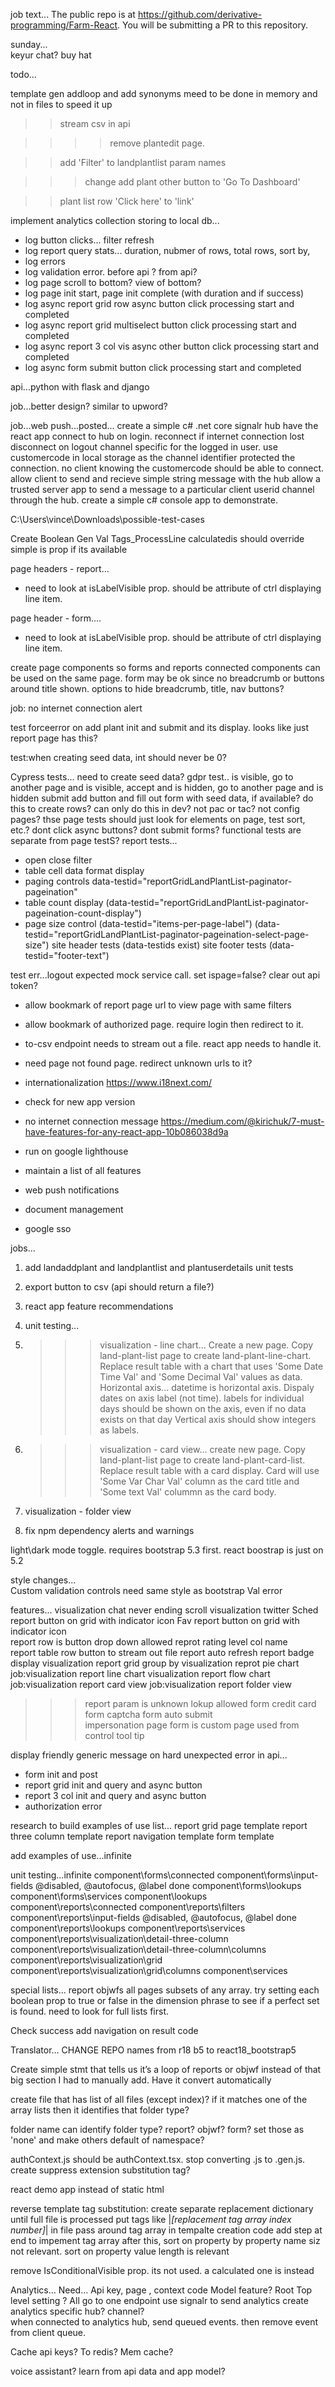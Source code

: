 job text...
The public repo is at https://github.com/derivative-programming/Farm-React.
You will be submitting a PR to this repository.


sunday...  
keyur chat?
buy hat 

todo...      
 

template gen addloop and add synonyms meed to be done in memory and not in files to speed it up
 
 
>>stream csv in api

>>>>remove plantedit page.   

>>add 'Filter' to landplantlist param names

>>>change add plant other button to 'Go To Dashboard'

>>plant list row 'Click here' to 'link'

implement analytics collection storing to local db...  
- log button clicks... filter refresh
- log report query stats... duration, nubmer of rows, total rows, sort by, 
- log errors 
- log validation error. before api ? from api? 
- log page scroll to bottom? view of bottom?
- log page init start, page init complete (with duration and if success)
- log async report grid row async button click processing start and completed
- log async report grid multiselect button click processing start and completed
- log async report 3 col vis async other button click processing start and completed 
- log async form submit button click processing start and completed

 
api...python with flask and django

job...better design? similar to upword?
 
job...web push...posted...
create a simple c# .net core signalr hub
have the react app connect to hub on login. 
reconnect if internet connection lost
disconnect on logout
channel specific for the logged in user. use customercode in local storage as the channel identifier 
protected the connection. no client knowing the customercode should be able to connect.
allow client to send and recieve simple string message with the hub
allow a trusted server app to send a message to a particular client userid channel through the hub. create a simple c# console app to demonstrate. 

C:\Users\vince\Downloads\possible-test-cases

Create Boolean Gen Val Tags_ProcessLine calculatedis should override simple is prop if its available

page headers - report...  
- need to look at isLabelVisible prop. should be attribute of ctrl displaying line item.  

page header - form.... 
- need to look at isLabelVisible prop. should be attribute of ctrl displaying line item.   


create page components so forms and reports connected components can be used on the same page. form may be ok since no breadcrumb or buttons around title shown. options to hide breadcrumb, title, nav buttons?
  

job: no internet connection alert
  
test forceerror on add plant init and submit and its display.
    looks like just report page has this?

test:when creating seed data, int should never be 0?


Cypress tests...
need to create seed data?
gdpr test.. is visible, go to another page and is visible, accept and is hidden, go to another page and is hidden
submit add button and fill out form with seed data, if available? do this to create rows? can only do this in dev? not pac or tac? not config pages?
thse page tests should just look for elements on page, test sort, etc.? dont click async buttons? dont submit forms?
functional tests are separate from page testS?
report tests...
- open close filter 
- table cell data format display 
- paging controls data-testid="reportGridLandPlantList-paginator-pageination"
- table count display (data-testid="reportGridLandPlantList-paginator-pageination-count-display")
- page size control (data-testid="items-per-page-label") (data-testid="reportGridLandPlantList-paginator-pageination-select-page-size")
site header tests (data-testids exist)
site footer tests (data-testid="footer-text")

   


test err...logout expected mock service call. set ispage=false? clear out api token? 
    
- allow bookmark of report page url to view page with same filters

- allow bookmark of authorized page. require login then redirect to it.
  
- to-csv endpoint needs to stream out a file. react app needs to handle it.

- need page not found page.  redirect unknown urls to it?
   
- internationalization https://www.i18next.com/
- check for new app version
- no internet connection message  https://medium.com/@kirichuk/7-must-have-features-for-any-react-app-10b086038d9a
- run on google lighthouse 
- maintain a list of all features 
- web push notifications
- document management
- google sso


jobs... 
 
1. add landaddplant and landplantlist and plantuserdetails unit tests 

2. export button to csv (api should return a file?)
 
4. react app feature recommendations
 

6. unit testing...
 
  


7. >>>visualization - line chart...
Create a new page.  Copy land-plant-list page to create land-plant-line-chart.  Replace result table with a chart that uses 'Some Date Time Val' and 'Some Decimal Val' values as data. 
Horizontal axis... datetime is horizontal axis. Dispaly dates on axis label (not time). labels for individual days should be shown on the axis, even if no data exists on that day
Vertical axis should show integers as labels. 

8. >>>visualization - card view...
create new page. Copy land-plant-list page to create land-plant-card-list. Replace result table with a card display.  Card will use 'Some Var Char Val' column as the card title and 'Some text Val' colummn as the card body. 

9. visualization - folder view

10. fix npm dependency alerts and warnings 
 


light\dark mode toggle. requires bootstrap 5.3 first. react boostrap is just on 5.2

style changes...   
Custom validation controls need same style as bootstrap Val error  

features... 
visualization chat 
never ending scroll
visualization twitter 
Sched report button on grid with indicator icon
Fav report button on grid with indicator icon  
report row is button drop down allowed
reprot rating level col name  
report table row button to stream out file 
report auto refresh
report badge display 
visualization report grid group by
visualization reprot pie chart
job:visualization report line chart
visualization report flow chart
job:visualization report card view
job:visualization report folder view
>>>report param is unknown lokup allowed
form credit card
form captcha
form auto submit   
impersonation page
form is custom page used
from control tool tip  

display friendly generic message on hard unexpected error in api... 
- form init and post 
- report grid init and query and async button
- report 3 col init and query and async button
- authorization error


research to build examples of use list...
report grid page template
report three column template
report navigation template
form template

add examples of use...infinite
 
 
unit testing...infinite
component\forms\connected
component\forms\input-fields @disabled, @autofocus, @label done
component\forms\lookups
component\forms\services
component\lookups
component\reports\connected
component\reports\filters
component\reports\input-fields  @disabled, @autofocus, @label done
component\reports\lookups
component\reports\services
component\reports\visualization\detail-three-column
component\reports\visualization\detail-three-column\columns
component\reports\visualization\grid
component\reports\visualization\grid\columns
component\services
  

special lists...
report
objwfs
all pages 
subsets of any array. try setting each boolean prop to true or false in the dimension phrase to see if a perfect set is found. need to look for full lists first. 
  
  
Check success add navigation on result code 



Translator… 
CHANGE REPO names from r18 b5 to react18_bootstrap5
 
 

Create simple stmt that tells us it’s a loop of reports or objwf instead of that big section I had to manually add. Have it convert automatically
 
create file that has list of all files (except index)?  if it matches one of the array lists then it identifies that folder type?

folder name can identify folder type? report? objwf? form? set those as 'none' and make others default of namespace?


authContext.js should be authContext.tsx. stop converting .js to .gen.js. create suppress extension substitution tag?

react demo app instead of static html


reverse template tag substitution: 
create separate replacement dictionary until full file is processed
put tags like |*[replacement tag array index number]*| in file
pass around tag array in tempalte creation code
add step at end to impement tag array
after this, sort on property by property name siz not relevant. 
sort on property value length is relevant

remove IsConditionalVisible prop. its not used. a calculated one is instead

Analytics…
Need… Api key, page , context code
Model feature?
Root Top level setting ? 
All go to one endpoint 
use signalr to send analytics
create analytics specific hub? channel?  
when connected to analytics hub, send queued events. then remove event from client queue.

Cache api keys? To redis? Mem cache?

voice assistant?
learn from api data and app model?

